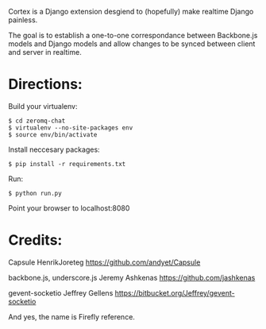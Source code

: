 Cortex is a Django extension desgiend to (hopefully) make
realtime Django painless.

The goal is to establish a one-to-one correspondance between
Backbone.js models and Django models and allow changes to be
synced between client and server in realtime.

Directions:
===========

Build your virtualenv:

    $ cd zeromq-chat
    $ virtualenv --no-site-packages env
    $ source env/bin/activate

Install neccesary packages:

    $ pip install -r requirements.txt 

Run:
    
    $ python run.py

Point your browser to localhost:8080

Credits:
========

Capsule
HenrikJoreteg
https://github.com/andyet/Capsule

backbone.js, underscore.js
Jeremy Ashkenas
https://github.com/jashkenas

gevent-socketio
Jeffrey Gellens
https://bitbucket.org/Jeffrey/gevent-socketio

And yes, the name is Firefly reference.

